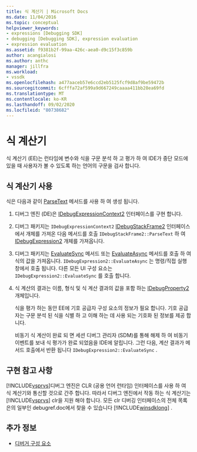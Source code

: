 ```yaml
---
title: 식 계산기 | Microsoft Docs
ms.date: 11/04/2016
ms.topic: conceptual
helpviewer_keywords:
- expressions [Debugging SDK]
- debugging [Debugging SDK], expression evaluation
- expression evaluation
ms.assetid: f9381b2f-99aa-426c-aea0-d9c15f3c859b
author: acangialosi
ms.author: anthc
manager: jillfra
ms.workload:
- vssdk
ms.openlocfilehash: a477aaceb57e6ccd2eb5125fcf9d8af9be59472b
ms.sourcegitcommit: 6cfffa72af599a9d667249caaaa411bb28ea69fd
ms.translationtype: MT
ms.contentlocale: ko-KR
ms.lasthandoff: 09/02/2020
ms.locfileid: "80738682"
---
```

# <a name="expression-evaluator"></a>식 계산기
식 계산기 (EE)는 런타임에 변수와 식을 구문 분석 하 고 평가 하 여 IDE가 중단 모드에 있을 때 사용자가 볼 수 있도록 하는 언어의 구문을 검사 합니다.

## <a name="use-expression-evaluators"></a>식 계산기 사용
 식은 다음과 같이 [ParseText](../../extensibility/debugger/reference/idebugexpressioncontext2-parsetext.md) 메서드를 사용 하 여 생성 됩니다.

1. 디버그 엔진 (DE)은 [IDebugExpressionContext2](../../extensibility/debugger/reference/idebugexpressioncontext2.md) 인터페이스를 구현 합니다.

2. 디버그 패키지는 `IDebugExpressionContext2` [IDebugStackFrame2](../../extensibility/debugger/reference/idebugstackframe2.md) 인터페이스에서 개체를 가져온 다음 메서드를 호출 `IDebugStackFrame2::ParseText` 하 여 [IDebugExpression2](../../extensibility/debugger/reference/idebugexpression2.md) 개체를 가져옵니다.

3. 디버그 패키지는 [EvaluateSync](../../extensibility/debugger/reference/idebugexpression2-evaluatesync.md) 메서드 또는 [EvaluateAsync](../../extensibility/debugger/reference/idebugexpression2-evaluateasync.md) 메서드를 호출 하 여 식의 값을 가져옵니다. `IDebugExpression2::EvaluateAsync` 는 명령/직접 실행 창에서 호출 됩니다. 다른 모든 UI 구성 요소는 `IDebugExpression2::EvaluateSync` 를 호출 합니다.

4. 식 계산의 결과는 이름, 형식 및 식 계산 결과의 값을 포함 하는 [IDebugProperty2](../../extensibility/debugger/reference/idebugproperty2.md) 개체입니다.

   식을 평가 하는 동안 EE에 기호 공급자 구성 요소의 정보가 필요 합니다. 기호 공급자는 구문 분석 된 식을 식별 하 고 이해 하는 데 사용 되는 기호화 된 정보를 제공 합니다.

   비동기 식 계산이 완료 되 면 세션 디버그 관리자 (SDM)를 통해 해제 하 여 비동기 이벤트를 보내 식 평가가 완료 되었음을 IDE에 알립니다. 그런 다음, 계산 결과가 메서드 호출에서 반환 됩니다 `IDebugExpression2::EvaluateSync` .

## <a name="implementation-notes"></a>구현 참고 사항
 [!INCLUDE[vsprvs](../../code-quality/includes/vsprvs_md.md)]디버그 엔진은 CLR (공용 언어 런타임) 인터페이스를 사용 하 여 식 계산기와 통신할 것으로 간주 합니다. 따라서 디버그 엔진에서 작동 하는 식 계산기는 [!INCLUDE[vsprvs](../../code-quality/includes/vsprvs_md.md)] clr을 지원 해야 합니다. 모든 clr 디버깅 인터페이스의 전체 목록은의 일부인 debugref.doc에서 찾을 수 있습니다 [!INCLUDE[winsdklong](../../deployment/includes/winsdklong_md.md)] .

## <a name="see-also"></a>추가 정보
- [디버거 구성 요소](../../extensibility/debugger/debugger-components.md)
